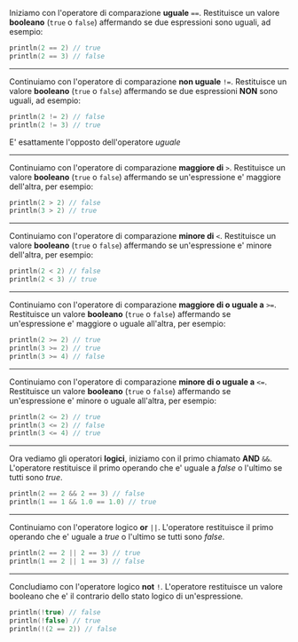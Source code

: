 Iniziamo con l'operatore di comparazione **uguale** `==`.
Restituisce un valore **booleano** (`true` o `false`) affermando se due espressioni sono uguali, ad esempio:
```kotlin
println(2 == 2) // true
println(2 == 3) // false
```

---

Continuiamo con l'operatore di comparazione **non uguale** `!=`.
Restituisce un valore **booleano** (`true` o `false`) affermando se due espressioni **NON** sono uguali, ad esempio:
```kotlin
println(2 != 2) // false
println(2 != 3) // true
```
E' esattamente l'opposto dell'operatore *uguale*

---

Continuiamo con l'operatore di comparazione **maggiore di** `>`.
Restituisce un valore **booleano** (`true` o `false`) affermando se un'espressione e' maggiore dell'altra, per esempio:
```kotlin
println(2 > 2) // false
println(3 > 2) // true
```

---

Continuiamo con l'operatore di comparazione **minore di** `<`.
Restituisce un valore **booleano** (`true` o `false`) affermando se un'espressione e' minore dell'altra, per esempio:
```kotlin
println(2 < 2) // false
println(2 < 3) // true
```

---

Continuiamo con l'operatore di comparazione **maggiore di o uguale a** `>=`.
Restituisce un valore **booleano** (`true` o `false`) affermando se un'espressione e' maggiore o uguale all'altra, per esempio:
```kotlin
println(2 >= 2) // true
println(3 >= 2) // true
println(3 >= 4) // false
```

---

Continuiamo con l'operatore di comparazione **minore di o uguale a** `<=`.
Restituisce un valore **booleano** (`true` o `false`) affermando se un'espressione e' minore o uguale all'altra, per esempio:
```kotlin
println(2 <= 2) // true
println(3 <= 2) // false
println(3 <= 4) // true
```

---

Ora vediamo gli operatori **logici**, iniziamo con il primo chiamato __AND__ `&&`.
L'operatore restituisce il primo operando che e' uguale a *false* o l'ultimo se tutti sono *true*.
```kotlin
println(2 == 2 && 2 == 3) // false
println(1 == 1 && 1.0 == 1.0) // true
```

---

Continuiamo con l'operatore logico **or** `||`.
L'operatore restituisce il primo operando che e' uguale a *true* o l'ultimo se tutti sono *false*.
```kotlin
println(2 == 2 || 2 == 3) // true
println(1 == 2 || 1 == 3) // false
```

---

Concludiamo con l'operatore logico **not** `!`.
L'operatore restituisce un valore booleano che e' il contrario dello stato logico di un'espressione.
```kotlin
println(!true) // false
println(!false) // true
println(!(2 == 2)) // false
```
